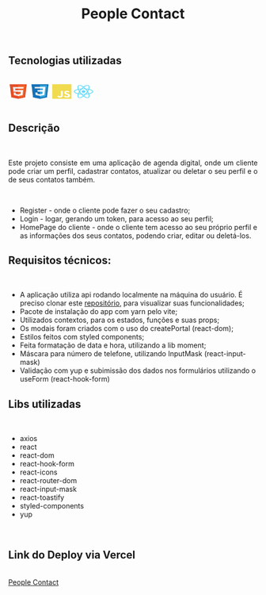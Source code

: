 <h1 align="center" font-family="pattaya">People Contact</h1><br>

<h2 font-family="pattaya">Tecnologias utilizadas</h2>
<div style="display: inline_block"><br>
<img align="center" alt="Juliana-HTML" height="30" width="40" src="https://raw.githubusercontent.com/devicons/devicon/master/icons/html5/html5-original.svg">
<img align="center" alt="Juliana-CSS" height="30" width="40" src="https://raw.githubusercontent.com/devicons/devicon/master/icons/css3/css3-original.svg">
<img align="center" alt="Juliana-Js" height="30" width="40" src="https://raw.githubusercontent.com/devicons/devicon/master/icons/javascript/javascript-plain.svg">
<img align="center" alt="Juliana-React" height="30" width="40" src="https://raw.githubusercontent.com/devicons/devicon/master/icons/react/react-original.svg">
</div><br>

<h2 font-family="pattaya">Descrição</h2><br>
<p font-family="robotto" font-size="16px" line-height="34px" align="justify">
Este projeto consiste em uma aplicação de agenda digital, onde um cliente pode criar um perfil, cadastrar contatos, atualizar ou deletar o seu perfil e o de seus contatos também.
</p><br>

 - Register - onde o cliente pode fazer o seu cadastro;
 - Login - logar, gerando um token, para acesso ao seu perfil;
 - HomePage do cliente - onde o cliente tem acesso ao seu próprio perfil e as informações dos seus contatos, podendo criar, editar ou deletá-los.

<h2 font-family="pattaya">Requisitos técnicos:</h2><br>

- A aplicação utiliza api rodando localmente na máquina do usuário. É preciso clonar este <a href="https://github.com/julianairana/back-desafio-full-julianairana" font-family="robotto" font-size="16px">repositório</a>, para visualizar suas funcionalidades;
- Pacote de instalação do app com yarn pelo vite;
- Utilizados contextos, para os estados, funções e suas props;
- Os modais foram criados com o uso do createPortal (react-dom);
- Estilos feitos com styled components;
- Feita formatação de data e hora, utilizando a lib moment;
- Máscara para número de telefone, utilizando InputMask (react-input-mask)
- Validação com yup e subimissão dos dados nos formulários utilizando o useForm (react-hook-form)

<h2 font-family="pattaya">Libs utilizadas</h2><br>
<ul style="display: inline_block">
<li font-family="robotto" font-size="16px">axios</li>
<li font-family="robotto" font-size="16px">react</li>
<li font-family="robotto" font-size="16px">react-dom</li>
<li font-family="robotto" font-size="16px">react-hook-form</li>
<li font-family="robotto" font-size="16px">react-icons</li>
<li font-family="robotto" font-size="16px">react-router-dom</li>
<li font-family="robotto" font-size="16px">react-input-mask</li>
<li font-family="robotto" font-size="16px">react-toastify</li>
<li font-family="robotto" font-size="16px">styled-components</li>
<li font-family="robotto" font-size="16px">yup</li>
</ul><br>

<h2 font-family="pattaya">Link do Deploy via Vercel</h2><br>
<a href="https://front-desafio-full-julianairana.vercel.app/" font-family="robotto" font-size="16px">People Contact</a>

